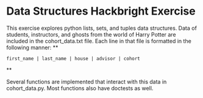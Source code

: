 # Data Structures Hackbright Exercise

This exercise explores python lists, sets, and tuples data structures. Data of students, instructors, and ghosts from the world of Harry Potter are included in the cohort_data.txt file. Each line in that file is formatted in the following manner:
**
```
first_name | last_name | house | advisor | cohort
```
**

Several functions are implemented that interact with this data in cohort_data.py. Most functions also have doctests as well.